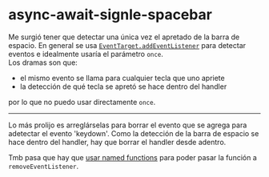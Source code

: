 # async-await-signle-spacebar

Me surgió tener que detectar una única vez el apretado de la barra de espacio. 
En general se usa [`EventTarget.addEventListener`](
https://developer.mozilla.org/en-US/docs/Web/API/EventTarget/addEventListener#parameters
) para detectar eventos e idealmente usaría el parámetro `once`.  
Los dramas son que:
- el mismo evento se llama para cualquier tecla que uno apriete
- la detección de qué tecla se apretó se hace dentro del handler

por lo que no puedo usar directamente `once`.

---

Lo más prolijo es arreglárselas para borrar el evento que se agrega para
adetectar el evento 'keydown'. Como la detección de la barra de espacio se hace
dentro del handler, hay que borrar el handler desde adentro.

Tmb pasa que hay que [usar named functions](
https://stackoverflow.com/a/4402359/2923526) para poder pasar la función a
`removeEventListener`.
